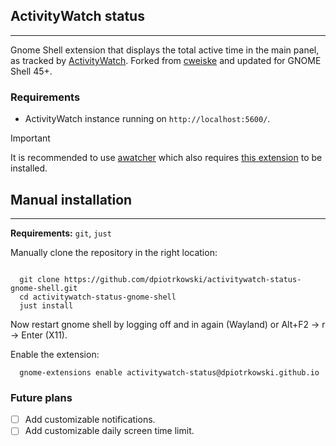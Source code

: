 ## ActivityWatch status
---

Gnome Shell extension that displays the total active time in the main panel,
as tracked by [ActivityWatch](https://activitywatch.net/). Forked from [cweiske](https://codeberg.org/cweiske/activitywatch-status-gnome-shell) and updated for GNOME Shell 45+.

### Requirements

- ActivityWatch instance running on `http://localhost:5600/`.

> [!IMPORTANT]
> It is recommended to use [awatcher](https://github.com/2e3s/awatcher) which also requires [this extension](https://extensions.gnome.org/extension/5592/focused-window-d-bus/) to be installed.


## Manual installation
---
**Requirements:** `git`, `just`

Manually clone the repository in the right location:

```

  git clone https://github.com/dpiotrkowski/activitywatch-status-gnome-shell.git
  cd activitywatch-status-gnome-shell
  just install

```
Now restart gnome shell by logging off and in again (Wayland) or Alt+F2 -> r -> Enter (X11).

Enable the extension:
```
  gnome-extensions enable activitywatch-status@dpiotrkowski.github.io

```
### Future plans

- [ ] Add customizable notifications.
- [ ] Add customizable daily screen time limit.
